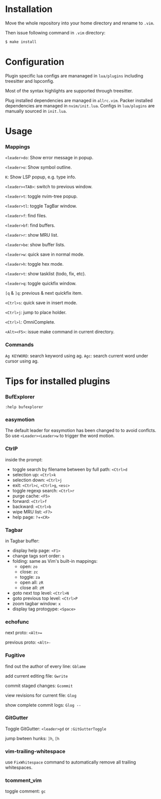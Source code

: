 # Installation

Move the whole repository into your home directory and rename to `.vim`.

Then issue following command in `.vim` directory:

```bash
$ make install
```

# Configuration

Plugin specific lua configs are mananaged in `lua/plugins` including treesitter and lspconfig.

Most of the syntax highlights are supported through treesitter.

Plug installed dependencies are managed in `allrc.vim`. Packer installed
dependencies are managed in `nvim/init.lua`. Configs in `lua/plugins` are
manually sourced in `init.lua`.

# Usage
### Mappings
`<leader>do`: Show error message in popup.

`<leader>o`: Show symbol outline.

`K`: Show LSP popup, e.g. type info.

`<leader><TAB>`: switch to previous window.

`<leader>t`: toggle nvim-tree popup.

`<leader>tl`: toggle TagBar window.

`<leader>f`: find files.

`<leader>bf`: find buffers.

`<leader>r`: show MRU list.

`<leader>be`: show buffer lists.

`<leader>w`: quick save in normal mode.

`<leader>h`: toggle hex mode.

`<leader>t`: show tasklist (todo, fix, etc).

`<leader>q`: toggle quickfix window.

`[q` & `]q`: previous & next quickfix item.

`<Ctrl>s`: quick save in insert mode.

`<Ctrl>j`: jump to place holder.

`<Ctrl>l`: OmniComplete.

`<Alt><F5>`: issue make command in current directory.

### Commands

`Ag KEYWORD`: search keyword using ag.
`Agc`: search current word under cursor using ag.

# Tips for installed plugins
### BufExplorer

`:help bufexplorer`


### easymotion

The default leader for easymotion has been changed to <Leader><Leader> to avoid
conflcts. So use `<Leader><Leader>w` to trigger the word motion.


### CtrlP

inside the prompt:

 * toggle search by filename between by full path: `<Ctrl>d`
 * selection up: `<Ctrl>k`
 * selection down: `<Ctrl>j`
 * exit: `<Ctrl>c`, `<Ctrl>g`, `<esc>`
 * toggle regexp search: `<Ctrl>r`
 * purge cache: `<F5>`
 * forward: `<Ctrl>f`
 * backward: `<Ctrl>b`
 * wipe MRU list: `<F7>`
 * help page: `?`+`<CR>`


### Tagbar

in Tagbar buffer:

 * display help page: `<F1>`
 * change tags sort order: `s`
 * folding: same as Vim's built-in mappings:
   * open: `zo`
   * close: `zc`
   * toggle: `za`
   * open all: `zR`
   * close all: `zM`
 * goto next top level: `<Ctrl>N`
 * goto previous top level: `<Ctrl>P`
 * zoom tagbar window: `x`
 * display tag protogype: `<Space>`


### echofunc

next proto: `<Alt>=`

previous proto: `<Alt>-`


### Fugitive

find out the author of every line: `Gblame`

add current editing file: `Gwrite`

commit staged changes: `Gcommit`

view revisions for current file: `Glog`

show complete commit logs: `Glog --`


### GitGutter

Toggle GitGutter: `<leader>gd` or `:GitGutterToggle`

jump bwteen hunks: `]h`, `[h`


### vim-trailing-whitespace
use `FixWhitespace` command to automatically remove all trailing whitespaces.


### tcomment_vim
toggle comment: `gc`
